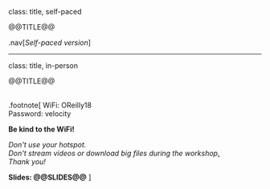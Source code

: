 class: title, self-paced

@@TITLE@@

.nav[*Self-paced version*]

---

class: title, in-person

@@TITLE@@<br/></br>

.footnote[
WiFi: OReilly18<br/>
Password: velocity<br/>

**Be kind to the WiFi!**<br/>
<!-- *Use the 5G network.* -->
*Don't use your hotspot.*<br/>
*Don't stream videos or download big files during the workshop[.](https://www.youtube.com/watch?v=h16zyxiwDLY)*<br/>
*Thank you!*

**Slides: @@SLIDES@@**
]
